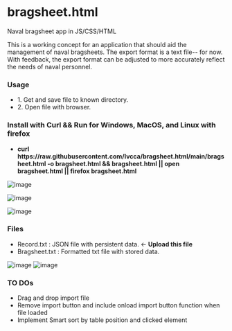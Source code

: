 # bragsheet.html
Naval bragsheet app in JS/CSS/HTML

This is a working concept for an application that should aid the management of naval bragsheets.
The export format is a text file-- for now.
With feedback, the export format can be adjusted to more accurately reflect the needs of naval personnel.

<H3>Usage</H3>

<ul>
<li>1. Get and save file to known directory. </li>
<li>2. Open file with browser. </li>
</ul>

<H3>Install with Curl && Run for Windows, MacOS, and Linux with firefox</H3>
<ul>
<li><b>curl https://raw.githubusercontent.com/lvcca/bragsheet.html/main/bragsheet.html -o bragsheet.html && bragsheet.html || open bragsheet.html || firefox bragsheet.html</b></li>
</ul>


![image](https://user-images.githubusercontent.com/49540886/129809615-83aa8611-847a-4468-8ac3-7eb9b299e4b1.png)

![image](https://user-images.githubusercontent.com/49540886/129809673-47325333-1d3e-4f20-8de8-0540ff705be1.png)

![image](https://user-images.githubusercontent.com/49540886/129809719-89b0c889-8290-4942-9f4b-5d3e184389b2.png)


<H3>Files</H3>
<ul>
<li>Record.txt : JSON file with persistent data. <- <b>Upload this file</b></li>
<li>Bragsheet.txt : Formatted txt file with stored data.</li>
</ul>

![image](https://user-images.githubusercontent.com/49540886/129809693-c12488d3-efba-4182-b99d-f1b6a179d924.png)
![image](https://user-images.githubusercontent.com/49540886/129809753-3317505a-cd1f-46e5-8310-80745724d770.png)

<H3>TO DOs</H3>
<ul>
<li>Drag and drop import file</li>
<li>Remove import button and include onload import button function when file loaded</li>
<li>Implement Smart sort by table position and clicked element</li>
</ul>

